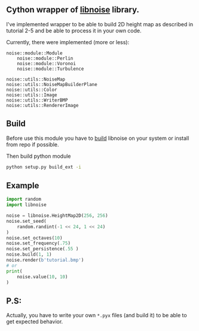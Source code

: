 Cython wrapper of [libnoise](http://libnoise.sourceforge.net/) library.
-
I've implemented wrapper to be able to build 2D height map as described in tutorial 2-5 and be able to process it in your own code.

Currently, there were implemented (more or less): 

    noise::module::Module
        noise::module::Perlin
        noise::module::Voronoi
        noise::module::Turbulence
    
    noise::utils::NoiseMap
    noise::utils::NoiseMapBuilderPlane
    noise::utils::Color
    noise::utils::Image
    noise::utils::WriterBMP
    noise::utils::RendererImage

Build
-
Before use this module you have to [build](http://libnoise.sourceforge.net/tutorials/tutorial1.html) libnoise on your system or install from repo if possible.

Then build python module

```bash
python setup.py build_ext -i
```


Example
-
```python
import random
import libnoise

noise = libnoise.HeightMap2D(256, 256)
noise.set_seed(
    random.randint(-1 << 24, 1 << 24)
)
noise.set_octaves(10)
noise.set_frequency(.75)
noise.set_persistence(.55 )
noise.build(1, 1)
noise.render(b'tutorial.bmp')
# or
print(
    noise.value(10, 10)
)

```


P.S:
-
Actually, you have to write your own `*.pyx` files (and build it) to be able to get expected behavior.

